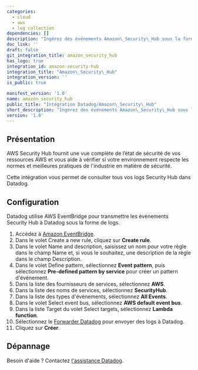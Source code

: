 ```yaml
---
categories:
  - cloud
  - aws
  - log collection
dependencies: []
description: "Ingérez des événements Amazon\_Security\_Hub sous la forme de logs."
doc_link: ''
draft: false
git_integration_title: amazon_security_hub
has_logo: true
integration_id: amazon-security-hub
integration_title: "Amazon\_Security\_Hub"
integration_version: ''
is_public: true

manifest_version: '1.0'
name: amazon_security_hub
public_title: "Intégration Datadog/Amazon\_Security\_Hub"
short_description: "Ingérez des événements Amazon\_Security\_Hub sous la forme de logs."
version: '1.0'
---
```

## Présentation

AWS Security Hub fournit une vue complète de l’état de sécurité de vos ressources AWS et vous aide à vérifier si votre environnement respecte les normes et meilleures pratiques de l'industrie en matière de sécurité.

Cette intégration vous permet de consulter tous vos logs Security Hub dans Datadog.

## Configuration

Datadog utilise AWS EventBridge pour transmettre les événements Security Hub à Datadog sous la forme de logs.

1. Accédez à [Amazon EventBridge][1].
2. Dans le volet Create a new rule, cliquez sur **Create rule**.
3. Dans le volet Name and description, saisissez un nom pour votre règle dans le champ Name et, si vous le souhaitez, une description de la règle dans le champ Description.
4. Dans le volet Define pattern, sélectionnez **Event pattern**, puis sélectionnez **Pre-defined pattern by service** pour créer un pattern d'événement.
5. Dans la liste des fournisseurs de services, sélectionnez **AWS**.
6. Dans la liste des noms de services, sélectionnez **SecurityHub**.
7. Dans la liste des types d'événements, sélectionnez **All Events**.
8. Dans le volet Select event bus, sélectionnez **AWS default event bus**.
9. Dans la liste Target du volet Select targets, sélectionnez **Lambda function**.
10. Sélectionnez le [Forwarder Datadog][2] pour envoyer des logs à Datadog.
11. Cliquez sur **Créer**.


## Dépannage

Besoin d'aide ? Contactez [l'assistance Datadog][3].

[1]: https://aws.amazon.com/eventbridge/
[2]: https://docs.datadoghq.com/fr/serverless/libraries_integrations/forwarder/
[3]: https://docs.datadoghq.com/fr/help/

